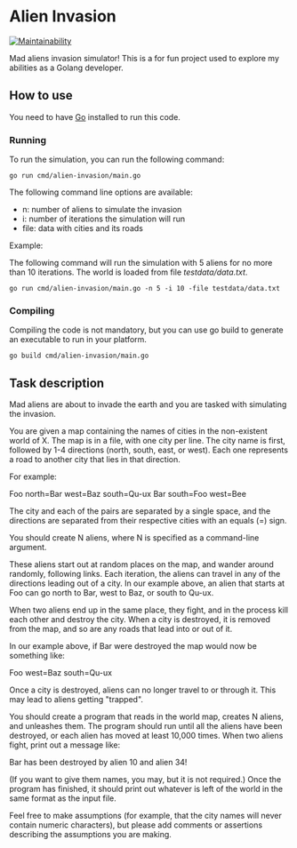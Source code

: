 # Alien Invasion

[![Maintainability](https://api.codeclimate.com/v1/badges/cdc0a301c2bef60829fd/maintainability)](https://codeclimate.com/github/brnovais/alien-invasion/maintainability)

Mad aliens invasion simulator! This is a for fun project used to explore my
abilities as a Golang developer.

## How to use

You need to have [Go](https://go.dev/doc/install) installed to run this code.

### Running

To run the simulation, you can run the following command:

`go run cmd/alien-invasion/main.go`

The following command line options are available:

- n: number of aliens to simulate the invasion
- i: number of iterations the simulation will run
- file: data with cities and its roads

Example:

The following command will run the simulation with 5 aliens for no more than
10 iterations. The world is loaded from file _testdata/data.txt_.

`go run cmd/alien-invasion/main.go -n 5 -i 10 -file testdata/data.txt`

### Compiling

Compiling the code is not mandatory, but you can use go build to generate
an executable to run in your platform.

`go build cmd/alien-invasion/main.go`

## Task description

Mad aliens are about to invade the earth and you are tasked with simulating the
invasion.

You are given a map containing the names of cities in the non-existent world of
X. The map is in a file, with one city per line. The city name is first,
followed by 1-4 directions (north, south, east, or west). Each one represents a
road to another city that lies in that direction.

For example:

Foo north=Bar west=Baz south=Qu-ux
Bar south=Foo west=Bee

The city and each of the pairs are separated by a single space, and the
directions are separated from their respective cities with an equals (=) sign.

You should create N aliens, where N is specified as a command-line argument.

These aliens start out at random places on the map, and wander around randomly,
following links. Each iteration, the aliens can travel in any of the directions
leading out of a city. In our example above, an alien that starts at Foo can go
north to Bar, west to Baz, or south to Qu-ux.

When two aliens end up in the same place, they fight, and in the process kill
each other and destroy the city. When a city is destroyed, it is removed from
the map, and so are any roads that lead into or out of it.

In our example above, if Bar were destroyed the map would now be something
like:

Foo west=Baz south=Qu-ux

Once a city is destroyed, aliens can no longer travel to or through it. This
may lead to aliens getting "trapped".

You should create a program that reads in the world map, creates N aliens, and
unleashes them. The program should run until all the aliens have been
destroyed, or each alien has moved at least 10,000 times. When two aliens
fight, print out a message like:

Bar has been destroyed by alien 10 and alien 34!

(If you want to give them names, you may, but it is not required.) Once the
program has finished, it should print out whatever is left of the world in the
same format as the input file.

Feel free to make assumptions (for example, that the city names will never
contain numeric characters), but please add comments or assertions describing
the assumptions you are making.
